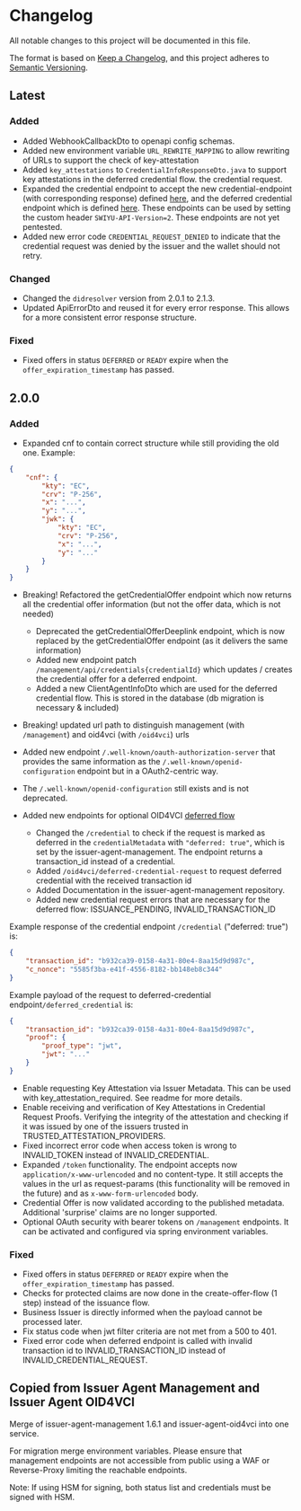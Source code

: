 # Changelog

All notable changes to this project will be documented in this file.

The format is based on [Keep a Changelog](https://keepachangelog.com/en/1.1.0/),
and this project adheres to [Semantic Versioning](https://semver.org/spec/v2.0.0.html).

## Latest

### Added

- Added WebhookCallbackDto to openapi config schemas.
- Added new environment variable `URL_REWRITE_MAPPING` to allow rewriting of URLs to support the check of
  key-attestation
- Added `key_attestations` to `CredentialInfoResponseDto.java` to support key attestations in the deferred
  credential flow.
  the credential request.
- Expanded the credential endpoint to accept the new credential-endpoint (with corresponding response)
  defined [here](https://openid.net/specs/openid-4-verifiable-credential-issuance-1_0.html#name-credential-endpoint),
  and the deferred credential endpoint which is
  defined [here](https://openid.net/specs/openid-4-verifiable-credential-issuance-1_0.html#name-deferred-credential-endpoin).
  These endpoints can be used by setting the custom header `SWIYU-API-Version=2`. These endpoints are not yet pentested.
- Added new error code `CREDENTIAL_REQUEST_DENIED` to indicate that the credential request was denied by the
  issuer and the wallet should not retry.

### Changed

- Changed the `didresolver` version from 2.0.1 to 2.1.3.
- Updated ApiErrorDto and reused it for every error response. This allows for a more consistent error
  response structure.

### Fixed

- Fixed offers in status `DEFERRED` or `READY` expire when the `offer_expiration_timestamp` has passed.

## 2.0.0

### Added

- Expanded cnf to contain correct structure while still providing the old one. Example:

```json
{
    "cnf": {
        "kty": "EC",
        "crv": "P-256",
        "x": "...",
        "y": "...",
        "jwk": {
            "kty": "EC",
            "crv": "P-256",
            "x": "...",
            "y": "..."
        }
    }
}
```

- Breaking! Refactored the getCredentialOffer endpoint which now returns all the credential offer information (but not
  the offer data, which is not needed)
    - Deprecated the getCredentialOfferDeeplink endpoint, which is now replaced by the getCredentialOffer endpoint (as
      it delivers the same information)
    - Added new endpoint patch `/management/api/credentials{credentialId}` which updates / creates the credential offer
      for a deferred endpoint.
    - Added a new ClientAgentInfoDto which are used for the deferred credential flow. This is stored in the database
      (db migration is necessary & included)
- Breaking! updated url path to distinguish management (with `/management`) and oid4vci (with `/oid4vci`) urls
- Added new endpoint `/.well-known/oauth-authorization-server` that provides the same information as the
  `/.well-known/openid-configuration` endpoint but in a OAuth2-centric way.
- The `/.well-known/openid-configuration` still exists and is not deprecated.

- Added new endpoints for
  optional
  OID4VCI [deferred flow](https://openid.net/specs/openid-4-verifiable-credential-issuance-1_0-13.html#name-deferred-credential-endpoin)
    - Changed the `/credential` to check if the request is marked as deferred in
      the `credentialMetadata` with `"deferred: true"`, which is set by the issuer-agent-management. The endpoint
      returns a transaction_id
      instead of a credential.
    - Added `/oid4vci/deferred-credential-request` to request deferred credential with the received transaction id
    - Added Documentation in the issuer-agent-management repository.
    - Added new credential request errors that are necessary for the deferred flow: ISSUANCE_PENDING,
      INVALID_TRANSACTION_ID

Example response of the credential endpoint `/credential` ("deferred: true") is:

```json
{
    "transaction_id": "b932ca39-0158-4a31-80e4-8aa15d9d987c",
    "c_nonce": "5585f3ba-e41f-4556-8182-bb148eb8c344"
}
```

Example payload of the request to deferred-credential endpoint`/deferred_credential` is:

```json
{
    "transaction_id": "b932ca39-0158-4a31-80e4-8aa15d9d987c",
    "proof": {
        "proof_type": "jwt",
        "jwt": "..."
    }
}
```

- Enable requesting Key Attestation via Issuer Metadata. This can be used with key_attestation_required. See readme for
  more details.
- Enable receiving and verification of Key Attestations in Credential Request Proofs. Verifying the integrity of the
  attestation and checking if it was issued by one of the issuers trusted in TRUSTED_ATTESTATION_PROVIDERS.
- Fixed incorrect error code when access token is wrong to INVALID_TOKEN instead of INVALID_CREDENTIAL.
- Expanded `/token` functionality. The endpoint accepts now `application/x-www-urlencoded` and no content-type.
  It still accepts the values in the url as request-params (this functionality will be removed in the future) and
  as `x-www-form-urlencoded` body.
- Credential Offer is now validated according to the published metadata. Additional 'surprise' claims are no longer
  supported.
- Optional OAuth security with bearer tokens on `/management` endpoints.
  It can be activated and configured via spring environment variables.

### Fixed

- Fixed offers in status `DEFERRED` or `READY` expire when the `offer_expiration_timestamp` has passed.
- Checks for protected claims are now done in the create-offer-flow (1 step) instead of the issuance flow.
- Business Issuer is directly informed when the payload cannot be processed later.
- Fix status code when jwt filter criteria are not met from a 500 to 401.
- Fixed error code when deferred endpoint is called with invalid transaction id to INVALID_TRANSACTION_ID instead of
  INVALID_CREDENTIAL_REQUEST.

## Copied from Issuer Agent Management and Issuer Agent OID4VCI

Merge of issuer-agent-management 1.6.1 and issuer-agent-oid4vci into one service.

For migration merge environment variables. Please ensure that management endpoints are not accessible from public using
a WAF or Reverse-Proxy limiting the reachable endpoints.

Note: If using HSM for signing, both status list and credentials must be signed with HSM.